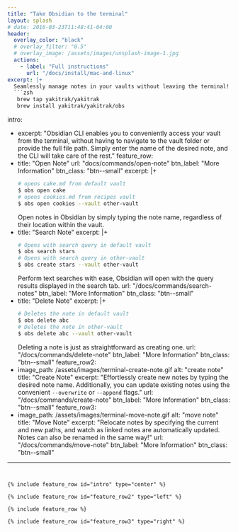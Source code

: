 ```yaml
---
title: "Take Obsidian to the terminal"
layout: splash
# date: 2016-03-23T11:48:41-04:00
header:
  overlay_color: "black"
  # overlay_filter: "0.5"
  # overlay_image: /assets/images/unsplash-image-1.jpg
  actions:
    - label: "Full instructions"
      url: "/docs/install/mac-and-linux"
excerpt: |+
  Seamlessly manage notes in your vaults without leaving the terminal!
  ```zsh
   brew tap yakitrak/yakitrak
   brew install yakitrak/yakitrak/obs
  ```
intro:
  - excerpt: "Obsidian CLI enables you to conveniently access your vault from the terminal, without having to navigate to the vault folder or provide the full file path. Simply enter the name of the desired note, and the CLI will take care of the rest."
feature_row:
  - title: "Open Note"
    url: "docs/commands/open-note"
    btn_label: "More Information"
    btn_class: "btn--small"
    excerpt: |+
      ```zsh
      # opens cake.md from default vault
      $ obs open cake
      # opens cookies.md from recipes vault
      $ obs open cookies --vault other-vault
      ```
      Open notes in Obsidian by simply typing the note name, regardless of their location within the vault.
  - title: "Search Note"
    excerpt: |+
      ```zsh
      # Opens with search query in default vault
      $ obs search stars
      # Opens with search query in other-vault
      $ obs create stars --vault other-vault
      ```
      Perform text searches with ease, Obsidian will open with the query results displayed in the search tab.
    url: "/docs/commands/search-notes"
    btn_label: "More Information"
    btn_class: "btn--small"
  - title: "Delete Note"
    excerpt: |+
      ```zsh
      # Deletes the note in default vault
      $ obs delete abc
      # Deletes the note in other-vault
      $ obs delete abc --vault other-vault
      ```
      Deleting a note is just as straightforward as creating one.
    url: "/docs/commands/delete-note"
    btn_label: "More Information"
    btn_class: "btn--small"
feature_row2:
  - image_path: /assets/images/terminal-create-note.gif
    alt: "create note"
    title: "Create Note"
    excerpt: "Effortlessly create new notes by typing the desired note name. Additionally, you can update existing notes using the convenient `--overwrite` or `--append` flags."
    url: "/docs/commands/create-note"
    btn_label: "More Information"
    btn_class: "btn--small"
feature_row3:
  - image_path: /assets/images/terminal-move-note.gif
    alt: "move note"
    title: "Move Note"
    excerpt: "Relocate notes by specifying the current and new paths, and watch as linked notes are automatically updated. Notes can also be renamed in the same way!"
    url: "/docs/commands/move-note"
    btn_label: "More Information"
    btn_class: "btn--small"
---
```


{% include feature_row id="intro" type="center" %}

{% include feature_row id="feature_row2" type="left" %}

{% include feature_row %}

{% include feature_row id="feature_row3" type="right" %}




